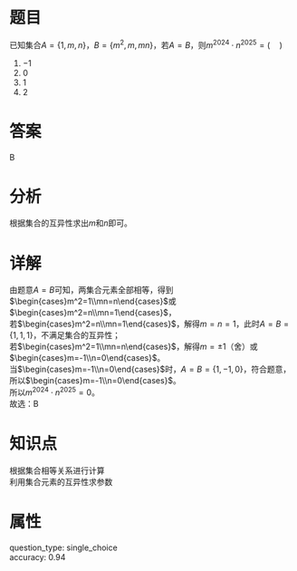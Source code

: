 # 题目

已知集合$A=\{1,m,n\}$，$B=\{m^2,m,mn\}$，若$A=B$，则$m^{2024}\cdot n^{2025}=(\quad)$

1. $-1$
2. $0$
3. $1$
4. $2$

# 答案

B

# 分析

根据集合的互异性求出$m$和$n$即可。

# 详解

由题意$A=B$可知，两集合元素全部相等，得到$\begin{cases}m^2=1\\mn=n\end{cases}$或$\begin{cases}m^2=n\\mn=1\end{cases}$，  
若$\begin{cases}m^2=n\\mn=1\end{cases}$，解得$m=n=1$，此时$A=B=\{1,1,1\}$，不满足集合的互异性；  
若$\begin{cases}m^2=1\\mn=n\end{cases}$，解得$m=\pm1$（舍）或$\begin{cases}m=-1\\n=0\end{cases}$。  
当$\begin{cases}m=-1\\n=0\end{cases}$时，$A=B=\{1,-1,0\}$，符合题意，所以$\begin{cases}m=-1\\n=0\end{cases}$。  
所以$m^{2024}\cdot n^{2025}=0$。  
故选：B

# 知识点

根据集合相等关系进行计算  
利用集合元素的互异性求参数

# 属性

question_type: single_choice  
accuracy: 0.94
